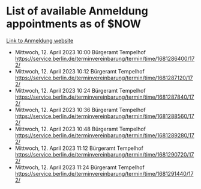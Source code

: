 # List of available Anmeldung appointments as of $NOW
[Link to Anmeldung website](https://service.berlin.de/terminvereinbarung/termin/tag.php?termin=1&anliegen[]=120686&dienstleisterlist=122210,122217,327316,122219,327312,122227,327314,122231,327346,122243,327348,122254,122252,329742,122260,329745,122262,329748,122271,327278,122273,327274,122277,327276,330436,122280,327294,122282,327290,122284,327292,122291,327270,122285,327266,122286,327264,122296,327268,150230,329760,122297,327286,122294,327284,122312,329763,122314,329775,122304,327330,122311,327334,122309,327332,317869,122281,327352,122279,329772,122283,122276,327324,122274,327326,122267,329766,122246,327318,122251,327320,122257,327322,122208,327298,122226,327300&herkunft=http%3A%2F%2Fservice.berlin.de%2Fdienstleistung%2F120686%2F)
- Mittwoch, 12. April 2023 10:00 Bürgeramt Tempelhof https://service.berlin.de/terminvereinbarung/termin/time/1681286400/172/
- Mittwoch, 12. April 2023 10:12 Bürgeramt Tempelhof https://service.berlin.de/terminvereinbarung/termin/time/1681287120/172/
- Mittwoch, 12. April 2023 10:24 Bürgeramt Tempelhof https://service.berlin.de/terminvereinbarung/termin/time/1681287840/172/
- Mittwoch, 12. April 2023 10:36 Bürgeramt Tempelhof https://service.berlin.de/terminvereinbarung/termin/time/1681288560/172/
- Mittwoch, 12. April 2023 10:48 Bürgeramt Tempelhof https://service.berlin.de/terminvereinbarung/termin/time/1681289280/172/
- Mittwoch, 12. April 2023 11:12 Bürgeramt Tempelhof https://service.berlin.de/terminvereinbarung/termin/time/1681290720/172/
- Mittwoch, 12. April 2023 11:24 Bürgeramt Tempelhof https://service.berlin.de/terminvereinbarung/termin/time/1681291440/172/
